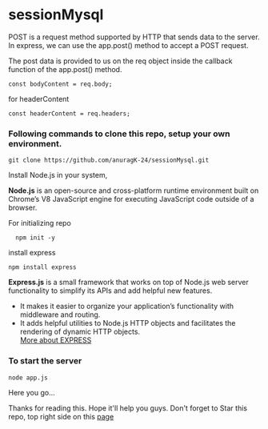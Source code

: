 # sessionMysql

POST is a request method supported by HTTP that sends data to the server.
In express, we can use the app.post() method to accept a POST request.

The post data is provided to us on the req object inside the callback function of the app.post() method.

```
const bodyContent = req.body;
```
for headerContent

```
const headerContent = req.headers;
```

### Following commands to clone this repo, setup your own environment.  
 ```
 git clone https://github.com/anuragK-24/sessionMysql.git
 ```

Install Node.js in your system, 

**Node.js**  is an open-source and cross-platform runtime environment built on Chrome’s V8 JavaScript engine for executing JavaScript code outside of a browser.

For initializing repo
```
  npm init -y
```

install express
```
npm install express
```
**Express.js**  is a small framework that works on top of Node.js web server functionality to simplify its APIs and add helpful new features. <br>
* It makes it easier to organize your application’s functionality with middleware and routing. <br>
* It adds helpful utilities to Node.js HTTP objects and facilitates the rendering of dynamic HTTP objects.<br>
[More about EXPRESS](https://www.geeksforgeeks.org/express-js/)

### To start the server
```
node app.js
```
Here you go...

Thanks for reading this.
Hope it'll help you guys.
Don't forget to Star this repo, top right side on this [page](https://github.com/anuragK-24/sessionMysql)
